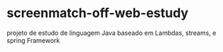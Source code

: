 # screenmatch-off-web-estudy
projeto de estudo de linguagem Java baseado em Lambdas, streams, e spring Framework
